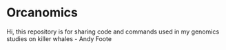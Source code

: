 # Orcanomics
Hi, this repository is for sharing code and commands used in my genomics studies on killer whales - Andy Foote
